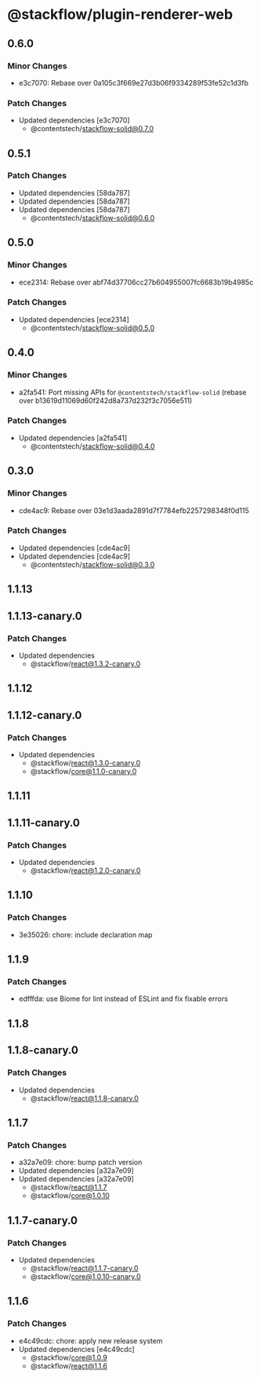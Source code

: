 # @stackflow/plugin-renderer-web

## 0.6.0

### Minor Changes

- e3c7070: Rebase over 0a105c3f669e27d3b06f9334289f53fe52c1d3fb

### Patch Changes

- Updated dependencies [e3c7070]
  - @contentstech/stackflow-solid@0.7.0

## 0.5.1

### Patch Changes

- Updated dependencies [58da787]
- Updated dependencies [58da787]
- Updated dependencies [58da787]
  - @contentstech/stackflow-solid@0.6.0

## 0.5.0

### Minor Changes

- ece2314: Rebase over abf74d37706cc27b604955007fc6683b19b4985c

### Patch Changes

- Updated dependencies [ece2314]
  - @contentstech/stackflow-solid@0.5.0

## 0.4.0

### Minor Changes

- a2fa541: Port missing APIs for `@contentstech/stackflow-solid` (rebase over b13619d11069d60f242d8a737d232f3c7056e511)

### Patch Changes

- Updated dependencies [a2fa541]
  - @contentstech/stackflow-solid@0.4.0

## 0.3.0

### Minor Changes

- cde4ac9: Rebase over 03e1d3aada2891d7f7784efb2257298348f0d115

### Patch Changes

- Updated dependencies [cde4ac9]
- Updated dependencies [cde4ac9]
  - @contentstech/stackflow-solid@0.3.0

## 1.1.13

## 1.1.13-canary.0

### Patch Changes

- Updated dependencies
  - @stackflow/react@1.3.2-canary.0

## 1.1.12

## 1.1.12-canary.0

### Patch Changes

- Updated dependencies
  - @stackflow/react@1.3.0-canary.0
  - @stackflow/core@1.1.0-canary.0

## 1.1.11

## 1.1.11-canary.0

### Patch Changes

- Updated dependencies
  - @stackflow/react@1.2.0-canary.0

## 1.1.10

### Patch Changes

- 3e35026: chore: include declaration map

## 1.1.9

### Patch Changes

- edfffda: use Biome for lint instead of ESLint and fix fixable errors

## 1.1.8

## 1.1.8-canary.0

### Patch Changes

- Updated dependencies
  - @stackflow/react@1.1.8-canary.0

## 1.1.7

### Patch Changes

- a32a7e09: chore: bump patch version
- Updated dependencies [a32a7e09]
- Updated dependencies [a32a7e09]
  - @stackflow/react@1.1.7
  - @stackflow/core@1.0.10

## 1.1.7-canary.0

### Patch Changes

- Updated dependencies
  - @stackflow/react@1.1.7-canary.0
  - @stackflow/core@1.0.10-canary.0

## 1.1.6

### Patch Changes

- e4c49cdc: chore: apply new release system
- Updated dependencies [e4c49cdc]
  - @stackflow/core@1.0.9
  - @stackflow/react@1.1.6
